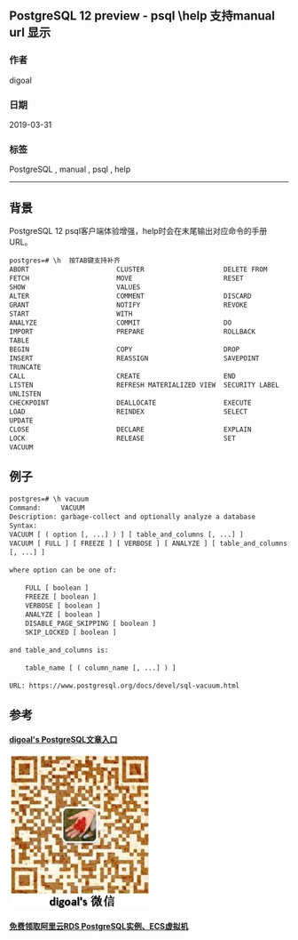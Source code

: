 ## PostgreSQL 12 preview - psql \\help 支持manual url 显示  
                                                                        
### 作者                                                                        
digoal                                                                        
                                                                        
### 日期                                                                        
2019-03-31                                                                        
                                                                        
### 标签                                                                        
PostgreSQL , manual , psql , help    
                                                                        
----                                                                        
                                                                        
## 背景            
PostgreSQL 12 psql客户端体验增强，help时会在末尾输出对应命令的手册URL。  
  
```  
postgres=# \h  按TAB键支持补齐  
ABORT                      CLUSTER                    DELETE FROM                FETCH                      MOVE                       RESET                      SHOW                       VALUES  
ALTER                      COMMENT                    DISCARD                    GRANT                      NOTIFY                     REVOKE                     START                      WITH  
ANALYZE                    COMMIT                     DO                         IMPORT                     PREPARE                    ROLLBACK                   TABLE                        
BEGIN                      COPY                       DROP                       INSERT                     REASSIGN                   SAVEPOINT                  TRUNCATE                     
CALL                       CREATE                     END                        LISTEN                     REFRESH MATERIALIZED VIEW  SECURITY LABEL             UNLISTEN                     
CHECKPOINT                 DEALLOCATE                 EXECUTE                    LOAD                       REINDEX                    SELECT                     UPDATE                       
CLOSE                      DECLARE                    EXPLAIN                    LOCK                       RELEASE                    SET                        VACUUM          
```  
  
## 例子  
```  
postgres=# \h vacuum  
Command:     VACUUM  
Description: garbage-collect and optionally analyze a database  
Syntax:  
VACUUM [ ( option [, ...] ) ] [ table_and_columns [, ...] ]  
VACUUM [ FULL ] [ FREEZE ] [ VERBOSE ] [ ANALYZE ] [ table_and_columns [, ...] ]  
  
where option can be one of:  
  
    FULL [ boolean ]  
    FREEZE [ boolean ]  
    VERBOSE [ boolean ]  
    ANALYZE [ boolean ]  
    DISABLE_PAGE_SKIPPING [ boolean ]  
    SKIP_LOCKED [ boolean ]  
  
and table_and_columns is:  
  
    table_name [ ( column_name [, ...] ) ]  
  
URL: https://www.postgresql.org/docs/devel/sql-vacuum.html  
```  
  
## 参考  
    
  
  
  
  
  
  
  
  
  
  
  
#### [digoal's PostgreSQL文章入口](https://github.com/digoal/blog/blob/master/README.md "22709685feb7cab07d30f30387f0a9ae")
  
  
![digoal's weixin](../pic/digoal_weixin.jpg "f7ad92eeba24523fd47a6e1a0e691b59")
  
  
  
  
  
  
  
  
#### [免费领取阿里云RDS PostgreSQL实例、ECS虚拟机](https://www.aliyun.com/database/postgresqlactivity "57258f76c37864c6e6d23383d05714ea")
  
